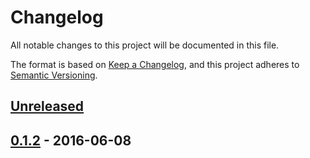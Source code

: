 # Changelog

All notable changes to this project will be documented in this file.

The format is based on [Keep a Changelog](https://keepachangelog.com/en/1.0.0/),
and this project adheres to [Semantic Versioning](https://semver.org/spec/v2.0.0.html).

## [Unreleased]


## [0.1.2] - 2016-06-08


[Unreleased]: https://github.com/WarHub/GodMode/compare/v0.1.2...HEAD
[0.1.2]: https://github.com/WarHub/GodMode/commit/2203f2c0c5a2ff82ef83ca0e6ee3a7db272ef264
